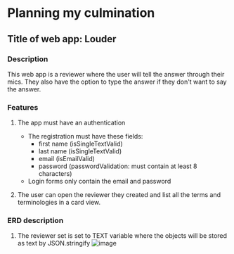 # Planning my culmination

## Title of web app: **Louder**

### Description

This web app is a reviewer where the user will tell the answer through their mics. They also have the option to type the answer if they don't want to say the answer.

### Features

1. The app must have an authentication

   - The registration must have these fields:
     - first name (isSingleTextValid)
     - last name (isSingleTextValid)
     - email (isEmailValid)
     - password (passwordValidation: must contain at least 8 characters)
   - Login forms only contain the email and password

2. The user can open the reviewer they created and list all the terms and terminologies in a card view.

### ERD description
1. The reviewer set is set to TEXT variable where the objects will be stored as text by JSON.stringify
![image](https://github.com/user-attachments/assets/5676c1d9-5b5e-4a02-adbb-51e7489f549f)
